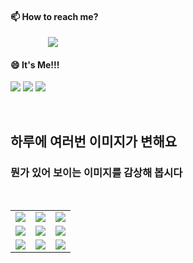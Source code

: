 #### 📫 How to reach me?
<a href="mailto:thquddnr123@gmail.com">
    <img 
        src="https://img.shields.io/badge/Gmail-d14836?style=flat-square&logo=Gmail&logoColor=white&link=mailto:thquddnr123@gmail.com"
        style="height : auto; margin-left : 60px; margin-right : 60px;"/>
</a>

#### 😄 It's Me!!!

<a href="https://cybecho.notion.site/SBU-s-Archives-854ccd3338c2456a867956f26143998a" target="_blank"><img src="https://img.shields.io/badge/Portfolio-303030?style=for-the-badge&logo=Notion&logoColor=white"/></a>
<a href="https://www.instagram.com/junk_warrior_vintage/" target="_blank"><img src="https://img.shields.io/badge/@junk_warrir_vintage-E4405F?style=for-the-badge&logo=Instagram&logoColor=white"/></a>
<a href="https://www.behance.net/thquddnr125654" target="_blank"><img src="https://img.shields.io/badge/Behance-1769FF?style=for-the-badge&logo=Behance&logoColor=white"/></a>

</br>

## 하루에 여러번 이미지가 변해요
### 뭔가 있어 보이는 이미지를 감상해 봅시다

<!--
마크업 바로보기 사이트
https://dillinger.io/ 
-->
 <br/> <table>
<tr>
<td><img src='https://www.random-art.org/img/large/416127.jpg'></td>
<td><img src='https://www.random-art.org/img/large/416661.jpg'></td>
<td><img src='https://www.random-art.org/img/large/416857.jpg'></td>
</tr>
<tr>
<td><img src='https://www.random-art.org/img/large/415929.jpg'></td>
<td><img src='https://www.random-art.org/img/large/415619.jpg'></td>
<td><img src='https://www.random-art.org/img/large/416191.jpg'></td>
</tr>
<tr>
<td><img src='https://www.random-art.org/img/large/415520.jpg'></td>
<td><img src='https://www.random-art.org/img/large/417248.jpg'></td>
<td><img src='https://www.random-art.org/img/large/417182.jpg'></td>
</tr>
</table>
